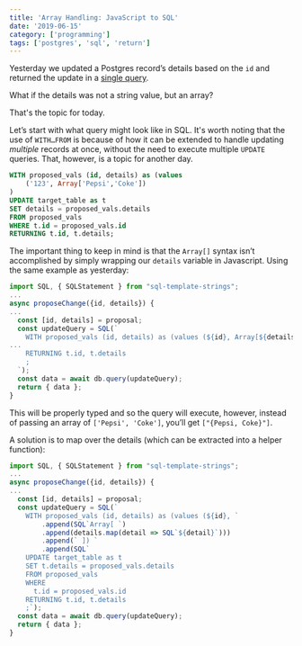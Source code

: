 ```yaml
---
title: 'Array Handling: JavaScript to SQL'
date: '2019-06-15'
category: ['programming']
tags: ['postgres', 'sql', 'return']
---
```


Yesterday we updated a Postgres record’s details based on the `id` and returned the update in a [single query](../../2019-06-14/psql-return-statement).

What if the details was not a string value, but an array?

That's the topic for today.

Let’s start with what query might look like in SQL. It's worth noting that the use of `WITH…FROM` is because of how it can be extended to handle updating _multiple_ records at once, without the need to execute multiple `UPDATE` queries. That, however, is a topic for another day.

```SQL
WITH proposed_vals (id, details) as (values
	('123', Array['Pepsi','Coke'])
)
UPDATE target_table as t
SET details = proposed_vals.details
FROM proposed_vals
WHERE t.id = proposed_vals.id
RETURNING t.id, t.details;
```

The important thing to keep in mind is that the `Array[]` syntax isn’t accomplished by simply wrapping our `details` variable in Javascript. Using the same example as yesterday:

```javascript
import SQL, { SQLStatement } from "sql-template-strings";
...
async proposeChange({id, details}) {
...
  const [id, details] = proposal;
  const updateQuery = SQL(`
    WITH proposed_vals (id, details) as (values (${id}, Array[${details}])
...
    RETURNING t.id, t.details
    ;
  `);
  const data = await db.query(updateQuery);
  return { data };
}
```

This will be properly typed and so the query will execute, however, instead of passing an array of `['Pepsi', 'Coke']`, you’ll get `["{Pepsi, Coke}"]`.

A solution is to map over the details (which can be extracted into a helper function):

```javascript
import SQL, { SQLStatement } from "sql-template-strings";
...
async proposeChange({id, details}) {
...
  const [id, details] = proposal;
  const updateQuery = SQL(`
    WITH proposed_vals (id, details) as (values (${id}, `
        .append(SQL`Array[ `)
        .append(details.map(detail => SQL`${detail}`)))
        .append(` ]) `
        .append(SQL`
    UPDATE target_table as t
    SET t.details = proposed_vals.details
    FROM proposed_vals
    WHERE
      t.id = proposed_vals.id
    RETURNING t.id, t.details
    ;`);
  const data = await db.query(updateQuery);
  return { data };
}
```
